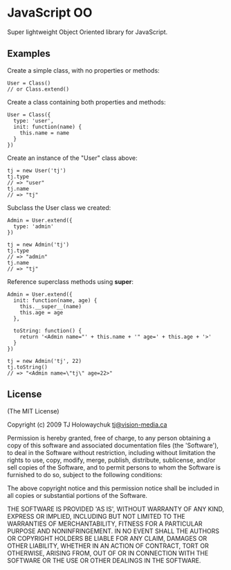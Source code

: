 
# JavaScript OO

Super lightweight Object Oriented library for JavaScript.

## Examples

Create a simple class, with no properties or methods:

    User = Class()
    // or Class.extend()
    
Create a class containing both properties and methods:

    User = Class({
      type: 'user',
      init: function(name) {
        this.name = name
      }
    })
    
Create an instance of the "User" class above:

    tj = new User('tj')
    tj.type
    // => "user"
    tj.name 
    // => "tj"
    
Subclass the User class we created:

    Admin = User.extend({
      type: 'admin'
    })

    tj = new Admin('tj')
    tj.type
    // => "admin"
    tj.name 
    // => "tj"
    
Reference superclass methods using __super__:

    Admin = User.extend({
      init: function(name, age) {
        this.__super__(name)
        this.age = age
      },
      
      toString: function() {
        return '<Admin name="' + this.name + '" age=' + this.age + '>'
      }
    })
    
    tj = new Admin('tj', 22)
    tj.toString()
    // => "<Admin name=\"tj\" age=22>"
    
## License 

(The MIT License)

Copyright (c) 2009 TJ Holowaychuk <tj@vision-media.ca>

Permission is hereby granted, free of charge, to any person obtaining
a copy of this software and associated documentation files (the
'Software'), to deal in the Software without restriction, including
without limitation the rights to use, copy, modify, merge, publish,
distribute, sublicense, and/or sell copies of the Software, and to
permit persons to whom the Software is furnished to do so, subject to
the following conditions:

The above copyright notice and this permission notice shall be
included in all copies or substantial portions of the Software.

THE SOFTWARE IS PROVIDED 'AS IS', WITHOUT WARRANTY OF ANY KIND,
EXPRESS OR IMPLIED, INCLUDING BUT NOT LIMITED TO THE WARRANTIES OF
MERCHANTABILITY, FITNESS FOR A PARTICULAR PURPOSE AND NONINFRINGEMENT.
IN NO EVENT SHALL THE AUTHORS OR COPYRIGHT HOLDERS BE LIABLE FOR ANY
CLAIM, DAMAGES OR OTHER LIABILITY, WHETHER IN AN ACTION OF CONTRACT,
TORT OR OTHERWISE, ARISING FROM, OUT OF OR IN CONNECTION WITH THE
SOFTWARE OR THE USE OR OTHER DEALINGS IN THE SOFTWARE.
